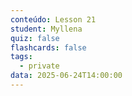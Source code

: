 ```yaml
---
conteúdo: Lesson 21
student: Myllena
quiz: false
flashcards: false
tags:
  - private
data: 2025-06-24T14:00:00
---
```

